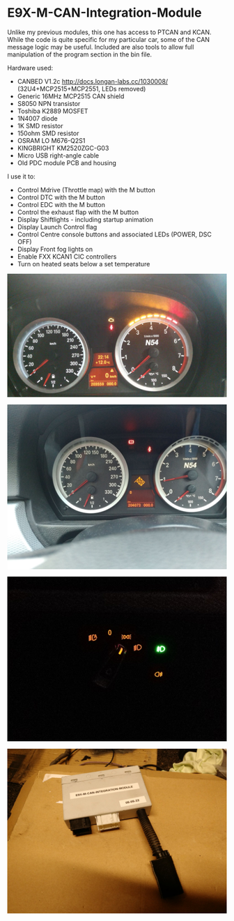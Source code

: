 # E9X-M-CAN-Integration-Module
 
Unlike my previous modules, this one has access to PTCAN and KCAN. While the code is quite specific for my particular car, some of the CAN message logic may be useful.
Included are also tools to allow full manipulation of the program section in the bin file.


Hardware used: 
* CANBED V1.2c http://docs.longan-labs.cc/1030008/ (32U4+MCP2515+MCP2551, LEDs removed) 
* Generic 16MHz MCP2515 CAN shield
* S8050 NPN transistor
* Toshiba K2889 MOSFET
* 1N4007 diode
* 1K SMD resistor
* 150ohm SMD resistor
* OSRAM LO M676-Q2S1
* KINGBRIGHT KM2520ZGC-G03
* Micro USB right-angle cable
* Old PDC module PCB and housing



I use it to:

* Control Mdrive (Throttle map) with the M button
* Control DTC with the M button
* Control EDC with the M button
* Control the exhaust flap with the M button
* Display Shiftlights - including startup animation
* Display Launch Control flag
* Control Centre console buttons and associated LEDs (POWER, DSC OFF)
* Display Front fog lights on
* Enable FXX KCAN1 CIC controllers
* Turn on heated seats below a set temperature


![shiftlights](img/shiftlight.jpg "shiftlights")

![launchcontrol](img/launch-control/kombi.jpg "launchcontrol")

![fog](img/fog/indicatoron.jpg "fog")

![case](img/case.jpg "case")

